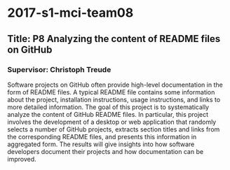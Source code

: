 # 2017-s1-mci-team08

## Title: P8 Analyzing the content of README files on GitHub

### Supervisor: Christoph Treude
Software projects on GitHub often provide high-level documentation in the form of README files. A typical README file contains some information about the project, installation instructions, usage instructions, and links to more detailed information. The goal of this project is to systematically analyze the content of GitHub README files. In particular, this project involves the development of a desktop or web application that randomly selects a number of GitHub projects, extracts section titles and links from the corresponding README files, and presents this information in aggregated form. The results will give insights into how software developers document their projects and how documentation can be improved.
